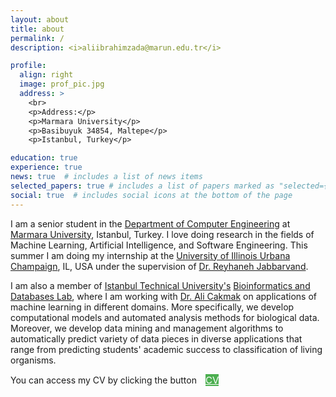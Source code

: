 ```yaml
---
layout: about
title: about
permalink: /
description: <i>aliibrahimzada@marun.edu.tr</i>

profile:
  align: right
  image: prof_pic.jpg
  address: >
    <br>
    <p>Address:</p>
    <p>Marmara University</p>
    <p>Basibuyuk 34854, Maltepe</p>
    <p>Istanbul, Turkey</p>

education: true
experience: true
news: true  # includes a list of news items
selected_papers: true # includes a list of papers marked as "selected={true}"
social: true  # includes social icons at the bottom of the page
---
```


I am a senior student in the <a href="http://cse.eng.marmara.edu.tr/en" target="blank">Department of Computer Engineering</a> at <a href="https://www.marmara.edu.tr/en" target="blank">Marmara University</a>, Istanbul, Turkey. I love doing research in the fields of Machine Learning, Artificial Intelligence, and Software Engineering. This summer I am doing my internship at the <a href="https://www.illinois.edu" target="blank">University of Illinois Urbana Champaign</a>, IL, USA under the supervision of <a href="https://reyhaneh.cs.illinois.edu/" target="blank">Dr. Reyhaneh Jabbarvand</a>.

I am also a member of <a href="https://www.itu.edu.tr/en/homepage" target="blank">Istanbul Technical University's</a> <a href="https://bioinformatics.itu.edu.tr/" target="blank">Bioinformatics and Databases Lab</a>, where I am working with <a href="https://web.itu.edu.tr/alicakmak/" target="blank">Dr. Ali Cakmak</a> on applications of machine learning in different domains. More specifically, we develop computational models and automated analysis methods for biological data. Moreover, we develop data mining and management algorithms to automatically predict variety of data pieces in diverse applications that range from predicting students' academic success to classification of living organisms.

You can access my CV by clicking the button&emsp;<a style="background-color: #4CAF50; font-size: 15px; color: white;" class="btn line-btn-dark btn-icon btn-radius" href="/assets/pdf/cv.pdf" target="blank">CV</a>